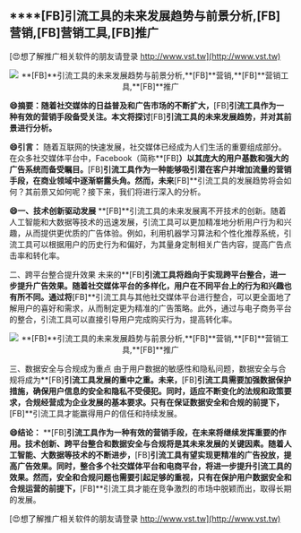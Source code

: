 ## ****[FB]**引流工具的未来发展趋势与前景分析,**[FB]**营销,**[FB]**营销工具,**[FB]**推广**

[😍想了解推广相关软件的朋友请登录 http://www.vst.tw](http://www.vst.tw)

 <center><img src="https://vst.tw/MP4/tuiguang/png/3.png" alt="**[FB]**引流工具的未来发展趋势与前景分析,**[FB]**营销,**[FB]**营销工具,**[FB]**推广"></center>

**😄摘要：随着社交媒体的日益普及和广告市场的不断扩大，**[FB]**引流工具作为一种有效的营销手段备受关注。本文将探讨**[FB]**引流工具的未来发展趋势，并对其前景进行分析。**

**😄引言：**
随着互联网的快速发展，社交媒体已经成为人们生活的重要组成部分。在众多社交媒体平台中，Facebook（简称**[FB]**）以其庞大的用户基数和强大的广告系统而备受瞩目。**[FB]**引流工具作为一种能够吸引潜在客户并增加流量的营销手段，在商业领域中逐渐崭露头角。然而，未来**[FB]**引流工具的发展趋势将会如何？其前景又如何呢？接下来，我们将进行深入的分析。

**😄一、技术创新驱动发展**
**[FB]**引流工具的未来发展离不开技术的创新。随着人工智能和大数据等技术的迅速发展，引流工具可以更加精准地分析用户行为和兴趣，从而提供更优质的广告体验。例如，利用机器学习算法和个性化推荐系统，引流工具可以根据用户的历史行为和偏好，为其量身定制相关广告内容，提高广告点击率和转化率。

二、跨平台整合提升效果
未来的**[FB]**引流工具将趋向于实现跨平台整合，进一步提升广告效果。随着社交媒体平台的多样化，用户在不同平台上的行为和兴趣也有所不同。通过将**[FB]**引流工具与其他社交媒体平台进行整合，可以更全面地了解用户的喜好和需求，从而制定更为精准的广告策略。此外，通过与电子商务平台的整合，引流工具可以直接引导用户完成购买行为，提高转化率。

 <center><img src="https://vst.tw/MP4/tuiguang/png/4.png" alt="**[FB]**引流工具的未来发展趋势与前景分析,**[FB]**营销,**[FB]**营销工具,**[FB]**推广"></center>

三、数据安全与合规成为重点
由于用户数据的敏感性和隐私问题，数据安全与合规将成为**[FB]**引流工具发展的重中之重。未来，**[FB]**引流工具需要加强数据保护措施，确保用户信息的安全和隐私不受侵犯。同时，适应不断变化的法规和政策要求，合规经营成为企业发展的基本要求。只有在保证数据安全和合规的前提下，**[FB]**引流工具才能赢得用户的信任和持续发展。

**😄结论：**
**[FB]**引流工具作为一种有效的营销手段，在未来将继续发挥重要的作用。技术创新、跨平台整合和数据安全与合规将是其未来发展的关键因素。随着人工智能、大数据等技术的不断进步，**[FB]**引流工具有望实现更精准的广告投放，提高广告效果。同时，整合多个社交媒体平台和电商平台，将进一步提升引流工具的效果。然而，安全和合规问题也需要引起足够的重视，只有在保护用户数据安全和合规运营的前提下，**[FB]**引流工具才能在竞争激烈的市场中脱颖而出，取得长期的发展。

[😍想了解推广相关软件的朋友请登录 http://www.vst.tw](http://www.vst.tw)



